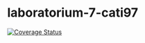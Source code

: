 # laboratorium-7-cati97

[![Coverage Status](https://coveralls.io/repos/github/TestowanieAutomatyczneUG/laboratorium-7-cati97/badge.svg?branch=main)](https://coveralls.io/github/TestowanieAutomatyczneUG/laboratorium-7-cati97?branch=main)